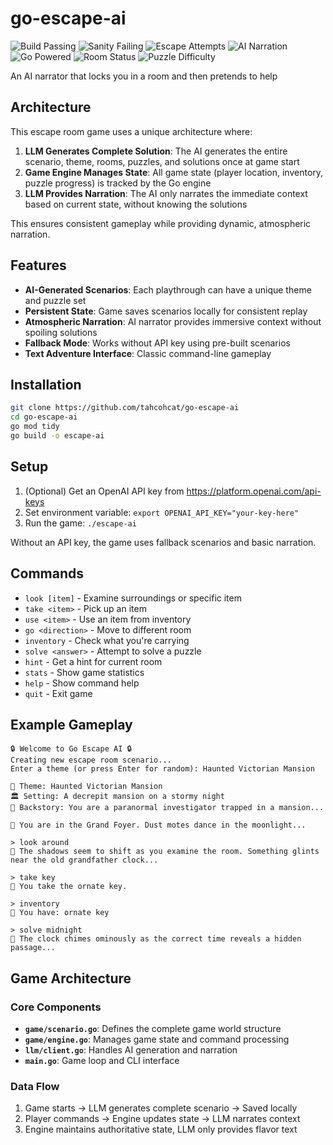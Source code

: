 # go-escape-ai

![Build Passing](https://img.shields.io/badge/build-passing-brightgreen)
![Sanity Failing](https://img.shields.io/badge/sanity-failing-red)
![Escape Attempts](https://img.shields.io/badge/escape%20attempts-404-blue)
![AI Narration](https://img.shields.io/badge/ai--narration-unreliable-yellow)
![Go Powered](https://img.shields.io/badge/made%20with-Go-00ADD8?logo=go)
![Room Status](https://img.shields.io/badge/room-locked-black)
![Puzzle Difficulty](https://img.shields.io/badge/difficulty-impossible-lightgrey)

An AI narrator that locks you in a room and then pretends to help

## Architecture

This escape room game uses a unique architecture where:

1. **LLM Generates Complete Solution**: The AI generates the entire scenario, theme, rooms, puzzles, and solutions once at game start
2. **Game Engine Manages State**: All game state (player location, inventory, puzzle progress) is tracked by the Go engine
3. **LLM Provides Narration**: The AI only narrates the immediate context based on current state, without knowing the solutions

This ensures consistent gameplay while providing dynamic, atmospheric narration.

## Features

- **AI-Generated Scenarios**: Each playthrough can have a unique theme and puzzle set
- **Persistent State**: Game saves scenarios locally for consistent replay
- **Atmospheric Narration**: AI narrator provides immersive context without spoiling solutions  
- **Fallback Mode**: Works without API key using pre-built scenarios
- **Text Adventure Interface**: Classic command-line gameplay

## Installation

```bash
git clone https://github.com/tahcohcat/go-escape-ai
cd go-escape-ai
go mod tidy
go build -o escape-ai
```

## Setup

1. (Optional) Get an OpenAI API key from https://platform.openai.com/api-keys
2. Set environment variable: `export OPENAI_API_KEY="your-key-here"`
3. Run the game: `./escape-ai`

Without an API key, the game uses fallback scenarios and basic narration.

## Commands

- `look [item]` - Examine surroundings or specific item
- `take <item>` - Pick up an item  
- `use <item>` - Use an item from inventory
- `go <direction>` - Move to different room
- `inventory` - Check what you're carrying
- `solve <answer>` - Attempt to solve a puzzle
- `hint` - Get a hint for current room
- `stats` - Show game statistics
- `help` - Show command help
- `quit` - Exit game

## Example Gameplay

```
🔒 Welcome to Go Escape AI 🔒
Creating new escape room scenario...
Enter a theme (or press Enter for random): Haunted Victorian Mansion

📍 Theme: Haunted Victorian Mansion
🏛️ Setting: A decrepit mansion on a stormy night
📖 Backstory: You are a paranormal investigator trapped in a mansion...

🚪 You are in the Grand Foyer. Dust motes dance in the moonlight...

> look around
🤖 The shadows seem to shift as you examine the room. Something glints near the old grandfather clock...

> take key
📝 You take the ornate key.

> inventory  
📝 You have: ornate key

> solve midnight
🤖 The clock chimes ominously as the correct time reveals a hidden passage...
```

## Game Architecture

### Core Components

- **`game/scenario.go`**: Defines the complete game world structure
- **`game/engine.go`**: Manages game state and command processing  
- **`llm/client.go`**: Handles AI generation and narration
- **`main.go`**: Game loop and CLI interface

### Data Flow

1. Game starts → LLM generates complete scenario → Saved locally
2. Player commands → Engine updates state → LLM narrates context
3. Engine maintains authoritative state, LLM only provides flavor text
